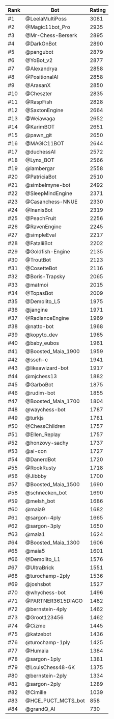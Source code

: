 Rank|Bot|Rating
---|---|---
#1|@LeelaMultiPoss|3081
#2|@Magic11bot_Pro|2935
#3|@Mr-Chess-Berserk|2895
#4|@DarkOnBot|2890
#5|@pangubot|2879
#6|@YoBot_v2|2877
#7|@Alexandrya|2858
#8|@PositionalAI|2858
#9|@ArasanX|2850
#10|@Cheszter|2835
#11|@RaspFish|2828
#12|@SaxtonEngine|2664
#13|@Weiawaga|2652
#14|@KarimBOT|2651
#15|@pawn_git|2650
#16|@MAGIC11BOT|2644
#17|@duchessAI|2572
#18|@Lynx_BOT|2566
#19|@lambergar|2558
#20|@PatriciaBot|2510
#21|@simbelmyne-bot|2492
#22|@SleepMindEngine|2371
#23|@Casanchess-NNUE|2330
#24|@InanisBot|2319
#25|@PeachFruit|2256
#26|@RavenEngine|2245
#27|@simpleEval|2217
#28|@FataliiBot|2202
#29|@Goldfish-Engine|2135
#30|@TroutBot|2123
#31|@CosetteBot|2116
#32|@Boris-Trapsky|2065
#33|@matmoi|2015
#34|@TopasBot|2009
#35|@Demolito_L5|1975
#36|@jangine|1971
#37|@RadianceEngine|1969
#38|@natto-bot|1968
#39|@kopyto_dev|1965
#40|@baby_eubos|1961
#41|@Boosted_Maia_1900|1959
#42|@sseh-c|1941
#43|@likeawizard-bot|1917
#44|@mjchess13|1882
#45|@GarboBot|1875
#46|@rudim-bot|1855
#47|@Boosted_Maia_1700|1804
#48|@waychess-bot|1787
#49|@turkjs|1781
#50|@ChessChildren|1757
#51|@Ellen_Replay|1757
#52|@honzovy-sachy|1737
#53|@ai-con|1727
#54|@DanerdBot|1720
#55|@RookRusty|1718
#56|@Jibbby|1700
#57|@Boosted_Maia_1500|1690
#58|@schnecken_bot|1690
#59|@melsh_bot|1686
#60|@maia9|1682
#61|@sargon-4ply|1665
#62|@sargon-3ply|1650
#63|@maia1|1624
#64|@Boosted_Maia_1300|1606
#65|@maia5|1601
#66|@Demolito_L1|1576
#67|@UltraBrick|1551
#68|@turochamp-2ply|1536
#69|@joshsbot|1527
#70|@whychess-bot|1496
#71|@PARTNER3615DIAGO|1482
#72|@bernstein-4ply|1462
#73|@Groot123456|1462
#74|@Cizme|1445
#75|@katzebot|1436
#76|@turochamp-1ply|1425
#77|@Humaia|1384
#78|@sargon-1ply|1381
#79|@LouisChess48-6K|1375
#80|@bernstein-2ply|1334
#81|@sargon-2ply|1289
#82|@Cimille|1039
#83|@HCE_PUCT_MCTS_bot|858
#84|@grandQ_AI|730
